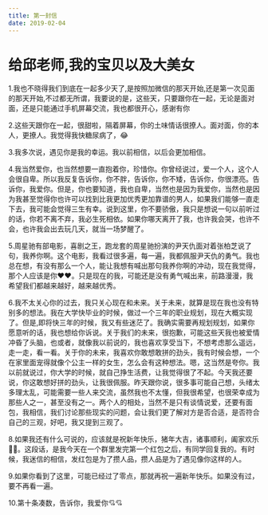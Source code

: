 ```yaml
---  
title: 第一封信  
date: 2019-02-04  
---  
```

  
  
# 给邱老师,我的宝贝以及大美女  
  
  
1.我也不晓得我们到底在一起多少天了,是按照加微信的那天开始,还是第一次见面的那天开始,不过都无所谓，我要说的是，这些天，只要跟你在一起，无论是面对面，还是只能通过手机屏幕交流，我也都很开心，感谢有你  
  
2.这些天跟你在一起，很甜啦，隔着屏幕，你的土味情话很撩人。面对面，你的本人，更撩人。我觉得我快糖尿病了，😂  
  
3.我多次说，遇见你是我的幸运。我以前相信，以后会更加相信。  
  
  
4.我当然爱你，也当然想要一直抱着你，珍惜你。你曾经说过，爱一个人，这个人会很自卑。所以我反复告诉你，你不胖，告诉你，你不矮，告诉你，你很漂亮。告诉你，我爱你。但是，你也要知道，我也自卑，当然也是因为我爱你，当然也是因为我甚至觉得你也许可以找到比我更加优秀更加靠谱的男人，如果我们能够一直走下去，我可能会觉得三生有幸。说到这里，你不要骄傲，我只是想说一句以前听过的话，你若不离不弃，我必生死相依。如果你哪天离开了我，也许我会哭，也许不会，也许我会出去玩几天，就当一场梦醒了。  
  
  
5.周星驰有部电影，喜剧之王，跑龙套的周星驰扮演的尹天仇面对着张柏芝说了句，我养你啊。这个电影，我看过很多遍，每一遍，我都佩服尹天仇的勇气。我也总在想，有没有那么一个人，能让我想有喊出那句我养你啊的冲动，现在我觉得，那个人应该是你❤️❤️。只是现在的我，可能还是没有勇气喊出来，前路漫漫，我希望我们都越来越好，越来越优秀。  
  
6.我不太关心你的过去，我只关心现在和未来。关于未来，就算是现在我也没有特别多的想法。我在大学快毕业的时候，做过一个三年的职业规划，现在大概实现了。但是,即将快三年的时候，我又有些迷茫了。我确实需要再规划规划，如果你愿意听的话，我也想给你诉说。关于我们的未来，很抱歉，可能这些天我也被爱情冲昏了头脑，也或者，就像我以前说的，我也喜欢享受当下，不想考虑那么遥远，走一走，看一看。关于你的未来，我喜欢你敢想敢拼的劲头，我有时候会想，一个在家里面宠得就像个公主一样的女生，怎么会有这种想法。嗯，这当然是夸你。我以前就说过，你大学的时候，就自己挣生活费，让我觉得很了不起。今天我还要说，你这敢想好拼的劲头，让我很佩服。昨天跟你说，很多事可能自己想，头绪太多理太乱，可能需要一些人来交流，虽然我也不太懂，但我很希望，也很荣幸成为那些人之一，甚至没有之一。两个人的相处，当然不是只有谈情说爱，还要有面包，我相信，我们讨论那些现实的问题，会让我们更了解对方是否合适，是否符合自己的三观，好吧，我又提到三观了。  
  
8.如果我还有什么可说的，应该就是祝新年快乐，猪年大吉，诸事顺利，阖家欢乐🎉🎉。这段话，是我今天在一个群里发完第一个红包之后，有同学回复我的。有时候，我迷信的相信，发红包是为了攒人品，攒人品是为了遇见像你这样的人。  
  
9.如果你看到了这里，可能已经过了零点，那就再祝一遍新年快乐。如果没有过，要不再看一遍。  
  
10.第十条凑数，告诉你，我爱你💘💘